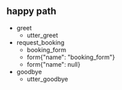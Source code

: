## happy path
* greet
  - utter_greet
* request_booking
  - booking_form
  - form{"name": "booking_form"}
  - form{"name": null}
* goodbye
  - utter_goodbye
